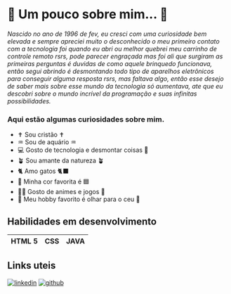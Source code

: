 # 🚀 Um pouco sobre mim... 🤗

*Nascido no ano de 1996 de fev, eu cresci com uma curiosidade bem elevada e sempre apreciei muito o desconhecido o meu primeiro
contato com a tecnologia foi quando eu abri ou melhor quebrei meu carrinho de controle remoto rsrs, pode parecer engraçada mas foi ali
que surgiram as primeiras perguntas é duvidas de como aquele brinquedo funcionava, então segui abrindo é desmontando todo tipo de aparelhos
eletrônicos para conseguir alguma resposta rsrs, mas faltava algo, então esse desejo de saber mais sobre esse mundo da tecnologia só aumentava,
ate que eu descobri sobre o mundo incrível da programação e suas infinitas possibilidades.*

### Aqui estão algumas curiosidades sobre mim.

- ✝️ Sou cristão ✝️
- ♒ Sou de aquário ♒
- 💻 Gosto de tecnologia e desmontar coisas 🤭
- 🪴 Sou amante da natureza 🪴
- 🐈 Amo gatos 🐈‍⬛
- 🩵 Minha cor favorita é 🟦
- 🐦‍🔥 Gosto de animes e jogos 👾
- 🔭 Meu hobby favorito é olhar para o ceu 🌌

 ## Habilidades em desenvolvimento

|HTML 5|CSS|JAVA|
|------|---|----|

## Links uteis

[![linkedin](https://img.shields.io/badge/linkedin-0A66C2?style=for-the-badge&logo=linkedin&logoColor=white)](www.linkedin.com/in/wenderson-rodrigues-06b5842a5)
[![github](https://img.shields.io/badge/github-black?style=for-the-badge&logo=github&logoColor=white)](https://github.com/WenRS)
